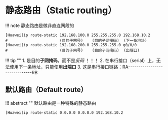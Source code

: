# 静态路由（Static routing）

!!! note
    静态路由是做非直连网段的

``` execline
[Huawei]ip route-static 192.168.100.0 255.255.255.0 192.168.10.2
#                       (目的子网号)    (目的子网掩码)  (下一条地址)
[Huawei]ip route-static 192.168.200.0 255.255.255.0 g0/0/0
#                       (目的子网号)    (目的子网掩码)  (出端口)
```

!!! tip ""
    1. 是目的<strong>子网掩码</strong>，而不是<i>反码</i> ！！！
    2. 在串行接口（serial）上，无法使用下一条地址，只能使用<strong>出端口</strong>
    3. 这是串行接口链路：RA------------------------------RB

## 默认路由（Default route）

!!! abstract ""
    默认路由是一种特殊的静态路由

``` execline
[Huawei]ip route-static 0.0.0.0 0.0.0.0 192.168.10.2
```
